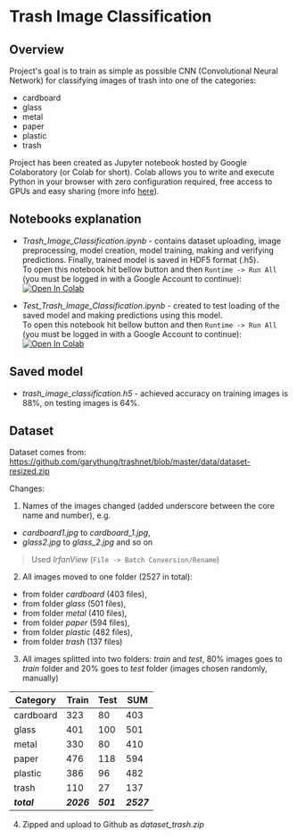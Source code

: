 # Trash Image Classification
## Overview
Project's goal is to train as simple as possible CNN (Convolutional Neural Network) for classifying images of trash into one of the categories:
* cardboard
* glass
* metal
* paper
* plastic
* trash

Project has been created as Jupyter notebook hosted by Google Colaboratory (or Colab for short). Colab allows you to write and execute Python in your browser with zero configuration required, free access to GPUs and easy sharing (more info [here](https://colab.research.google.com/notebooks/intro.ipynb)).

## Notebooks explanation
* *Trash_Image_Classification.ipynb* - contains dataset uploading, image preprocessing, model creation, model training, making and verifying predictions. Finally, trained model is saved in HDF5 format (.h5).<br>
To open this notebook hit bellow button and then `Runtime -> Run All` (you must be logged in with a Google Account to continue):<br>
[![Open In Colab](https://colab.research.google.com/assets/colab-badge.svg)](https://colab.research.google.com/github/marcin-ch/Trash_Image_Classification/blob/master/Trash_Image_Classification.ipynb)

* *Test_Trash_Image_Classification.ipynb* - created to test loading of the saved model and making predictions using this model.<br>
To open this notebook hit bellow button and then `Runtime -> Run All` (you must be logged in with a Google Account to continue):<br>
[![Open In Colab](https://colab.research.google.com/assets/colab-badge.svg)](https://colab.research.google.com/github/marcin-ch/Trash_Image_Classification/blob/master/Test_Trash_Image_Classification.ipynb)

## Saved model
* *trash_image_classification.h5* - achieved accuracy on training images is 88%, on testing images is 64%.

## Dataset
Dataset comes from:
https://github.com/garythung/trashnet/blob/master/data/dataset-resized.zip

Changes:
1. Names of the images changed (added underscore between the core name and number), e.g.
* *cardboard1.jpg* to *cardboard_1.jpg*,
* *glass2.jpg* to *glass_2.jpg* and so on
> Used *IrfanView* (`File -> Batch Conversion/Rename`)
2. All images moved to one folder (2527 in total):
* from folder *cardboard* (403 files),
* from folder *glass* (501 files),
* from folder *metal* (410 files),
* from folder *paper* (594 files),
* from folder *plastic* (482 files),
* from folder *trash* (137 files)
3. All images splitted into two folders: *train* and *test*, 80% images goes to *train* folder and 20% goes to *test* folder (images chosen randomly, manually)

Category | Train | Test | SUM
--- | --- | --- | ---
cardboard | 323 | 80 | 403
glass | 401 | 100 | 501
metal | 330 | 80 | 410
paper | 476 | 118 | 594
plastic | 386 | 96 | 482
trash | 110 | 27 | 137
***total*** | ***2026*** | ***501*** | ***2527***

4. Zipped and upload to Github as *dataset_trash.zip*
